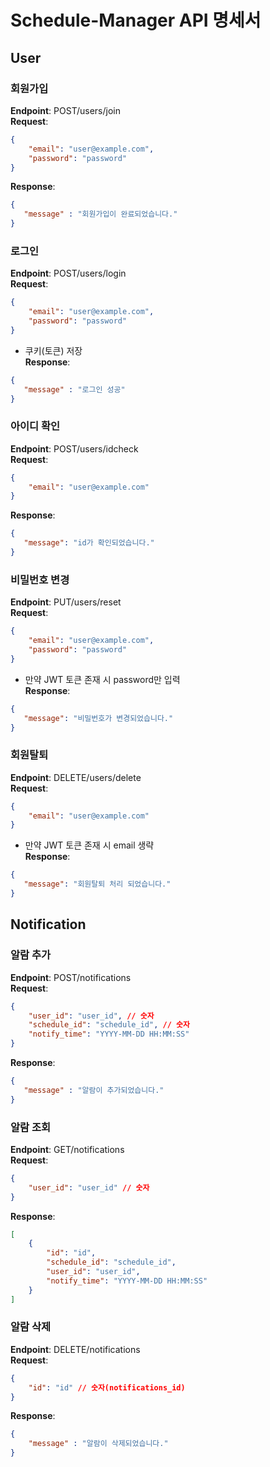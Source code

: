 
# Schedule-Manager API 명세서

## User

### 회원가입
**Endpoint**: POST/users/join  
**Request**:
```json
{
    "email": "user@example.com",
    "password": "password"
}
```
**Response**:
```json
{
   "message" : "회원가입이 완료되었습니다."
}
```

### 로그인
**Endpoint**: POST/users/login  
**Request**:
```json
{
    "email": "user@example.com",
    "password": "password"
}
```
+ 쿠키(토큰) 저장  
**Response**:
```json
{
   "message" : "로그인 성공"
}
```

### 아이디 확인
**Endpoint**: POST/users/idcheck  
**Request**:
```json
{
    "email": "user@example.com"
}
```
**Response**:
```json
{
   "message": "id가 확인되었습니다."
}
```

### 비밀번호 변경
**Endpoint**: PUT/users/reset  
**Request**:
```json
{
    "email": "user@example.com",
    "password": "password"
}
```
+ 만약 JWT 토큰 존재 시 password만 입력  
**Response**:
```json
{
   "message": "비밀번호가 변경되었습니다."
}
```

### 회원탈퇴
**Endpoint**: DELETE/users/delete  
**Request**:
```json
{
    "email": "user@example.com"
}
```
+ 만약 JWT 토큰 존재 시 email 생략  
**Response**:
```json
{
   "message": "회원탈퇴 처리 되었습니다."
}
```

## Notification

### 알람 추가
**Endpoint**: POST/notifications  
**Request**:
```json
{
    "user_id": "user_id", // 숫자
    "schedule_id": "schedule_id", // 숫자
    "notify_time": "YYYY-MM-DD HH:MM:SS"
}
```
**Response**:
```json
{
   "message" : "알람이 추가되었습니다."
}
```

### 알람 조회
**Endpoint**: GET/notifications  
**Request**:
```json
{
    "user_id": "user_id" // 숫자
}
```
**Response**:
```json
[
    {
        "id": "id",
        "schedule_id": "schedule_id",
        "user_id": "user_id",
        "notify_time": "YYYY-MM-DD HH:MM:SS"
    }
]
```

### 알람 삭제
**Endpoint**: DELETE/notifications  
**Request**:
```json
{
    "id": "id" // 숫자(notifications_id)
}
```
**Response**:
```json
{
    "message" : "알람이 삭제되었습니다."
}
```
